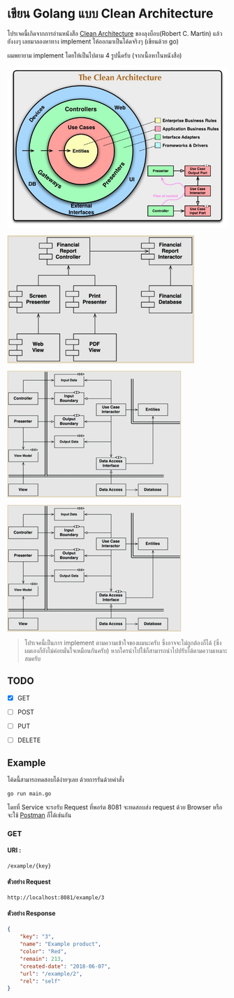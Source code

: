 # เขียน Golang แบบ Clean Architecture
โปรเจคนี้เกิดจากการอ่านหนังสือ [Clean Architecture](https://www.amazon.com/Clean-Architecture-Craftsmans-Software-Structure/dp/0134494164) ของลุงบ็อบ(Robert C. Martin) แล้วยังงงๆ เลยมาลองหาทาง implement ให้ออกมาเป็นโค้ดจริงๆ (เขียนด้วย go)

ผมพยายาม implement โดยให้เป็นไปตาม 4 รูปนี้ครับ (จากเนื้อหาในหนังสือ)

![clean architecture 1](https://raw.githubusercontent.com/golfz/goclean/master/clean-01.jpg)


![clean architecture 1](https://raw.githubusercontent.com/golfz/goclean/master/clean-02.png)


![clean architecture 1](https://raw.githubusercontent.com/golfz/goclean/master/clean-03.png)


![clean architecture 1](https://raw.githubusercontent.com/golfz/goclean/master/clean-03.png)


> โปรเจคนี้เป็นการ implement ตามความเข้าใจของผมนะครับ ซึ่งอาจจะไม่ถูกต้องก็ได้ (ซึ่งผมเองก็ยังไม่ค่อยมั่นใจเหมือนกันครับ) หากใครนำไปใช้ก็สามารถนำไปปรับได้ตามความเหมาะสมครับ


## TODO
- [x] GET
- [ ] POST
- [ ] PUT
- [ ] DELETE


## Example
โค้ดนี้สามารถทดสอบได้ง่ายๆเลย ด้วยการรันด้วยคำสั่ง 
```bash
go run main.go
```
โดยที่ Service จะรอรับ Request ที่พอร์ต 8081
จะทดสอบส่ง request ด้วย Browser หรือจะใช้ [Postman](https://www.getpostman.com) ก็ได้เช่นกัน


### GET
#### URI : 
```
/example/{key}
```
#### ตัวอย่าง Request
```
http://localhost:8081/example/3
```

#### ตัวอย่าง Response
```json
{
    "key": "3",
    "name": "Example product",
    "color": "Red",
    "remain": 213,
    "created-date": "2018-06-07",
    "url": "/example/2",
    "rel": "self"
}
```
